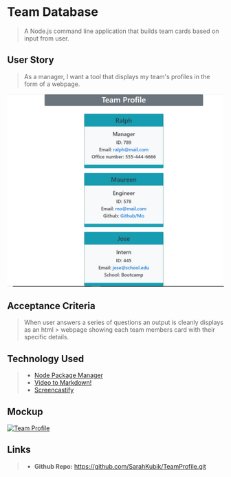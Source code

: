 # Team Database

> A Node.js command line application that builds team cards based on input from user.

## User Story

> As a manager, I want a tool that displays my team's profiles in the form of a
> webpage.

![teamprofile](./assets/teamcards.jpg)

## Acceptance Criteria

> When user answers a series of questions an output is cleanly displays as an html > webpage showing each team members card with their specific details.

## Technology Used

>+ [Node Package Manager](https://nodejs.org)
>+ [Video to Markdown!](https://video-to-markdown.netlify.app/)
>+ [Screencastify](https://www.screencastify.com/)

## Mockup

[![Team Profile](https://res.cloudinary.com/marcomontalbano/image/upload/v1632182840/video_to_markdown/images/google-drive--17duMZPvY8hdEvUu1wJvhu7TxGh8bBxuE-c05b58ac6eb4c4700831b2b3070cd403.jpg)](https://drive.google.com/file/d/17duMZPvY8hdEvUu1wJvhu7TxGh8bBxuE/view?usp=sharing "Team Profile")

## Links

>+ **Github Repo:** <https://github.com/SarahKubik/TeamProfile.git>
